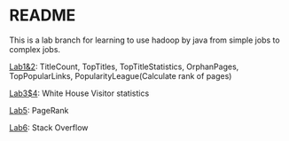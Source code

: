 # README

This is a lab branch for learning to use hadoop by java from simple jobs to complex jobs.

[Lab1&2](https://github.com/DuGuYifei/Hadoop_Java_MapReduce/tree/Lab_1_2): TitleCount, TopTitles, TopTitleStatistics, OrphanPages, TopPopularLinks, PopularityLeague(Calculate rank of pages)

[Lab3$4](https://github.com/DuGuYifei/Hadoop_Java_MapReduce/tree/Lab_3_4): White House Visitor statistics

[Lab5](https://github.com/DuGuYifei/Hadoop_Java_MapReduce/tree/Lab5): PageRank

[Lab6](https://github.com/DuGuYifei/Hadoop_Java_MapReduce/tree/Lab6): Stack Overflow

